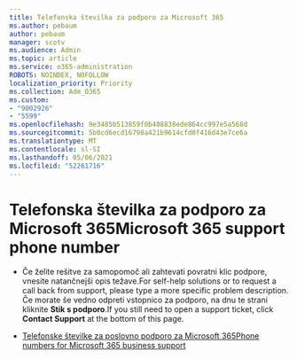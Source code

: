 ```yaml
---
title: Telefonska številka za podporo za Microsoft 365
ms.author: pebaum
author: pebaum
manager: scotv
ms.audience: Admin
ms.topic: article
ms.service: o365-administration
ROBOTS: NOINDEX, NOFOLLOW
localization_priority: Priority
ms.collection: Adm_O365
ms.custom:
- "9002926"
- "5599"
ms.openlocfilehash: 9e3485b513859f0b488838ede864cc997e5a568d
ms.sourcegitcommit: 5b0cd6ecd16798a421b9614cfd0f416d43e7ce6a
ms.translationtype: MT
ms.contentlocale: sl-SI
ms.lasthandoff: 05/06/2021
ms.locfileid: "52261716"
---
```

# <a name="microsoft-365-support-phone-number"></a><span data-ttu-id="58ecb-102">Telefonska številka za podporo za Microsoft 365</span><span class="sxs-lookup"><span data-stu-id="58ecb-102">Microsoft 365 support phone number</span></span>

- <span data-ttu-id="58ecb-103">Če želite rešitve za samopomoč ali zahtevati povratni klic podpore, vnesite natančnejši opis težave.</span><span class="sxs-lookup"><span data-stu-id="58ecb-103">For self-help solutions or to request a call back from support, please type a more specific problem description.</span></span>  <span data-ttu-id="58ecb-104">Če morate še vedno odpreti vstopnico za podporo, na dnu te strani kliknite **Stik s podporo**.</span><span class="sxs-lookup"><span data-stu-id="58ecb-104">If you still need to open a support ticket, click **Contact Support** at the bottom of this page.</span></span>

- [<span data-ttu-id="58ecb-105">Telefonske številke za poslovno podporo za Microsoft 365</span><span class="sxs-lookup"><span data-stu-id="58ecb-105">Phone numbers for Microsoft 365 business support</span></span>](/microsoft-365/admin/contact-support-for-business-products?view=o365-worldwide&tabs=phone)
